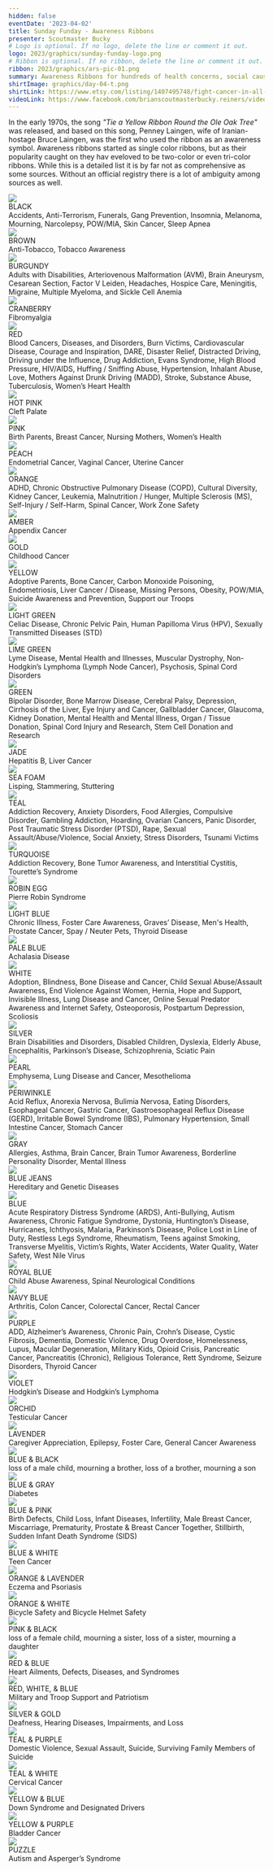 ```yaml
---
hidden: false
eventDate: '2023-04-02'
title: Sunday Funday - Awareness Ribbons
presenter: Scoutmaster Bucky
# Logo is optional. If no logo, delete the line or comment it out.
logo: 2023/graphics/sunday-funday-logo.png
# Ribbon is optional. If no ribbon, delete the line or comment it out.
ribbon: 2023/graphics/ars-pic-01.png
summary: Awareness Ribbons for hundreds of health concerns, social causes, and organizations
shirtImage: graphics/day-04-t.png
shirtLink: https://www.etsy.com/listing/1407495748/fight-cancer-in-all-colors?click_key=45e3e447ee567f6e32a813de1ca0ed9c366ffa4c%3A1407495748&click_sum=954ee107&ga_search_query=cancer&ref=shop_items_search_1&pro=1&sts=1
videoLink: https://www.facebook.com/brianscoutmasterbucky.reiners/videos/1342674236299091
---
```


In the early 1970s, the song *"Tie a Yellow Ribbon Round the Ole Oak Tree"* was released, and based on this song, Penney Laingen, wife of Iranian-hostage Bruce Laingen, was the first who used the ribbon as an awareness symbol. Awareness ribbons started as single color ribbons, but as their popularity caught on they hav eveloved to be two-color or even tri-color ribbons.  While this is a detailed list it is by far not as comprehensive as some sources.  Without an official registry there is a lot of ambiguity among sources as well.

<div class="D(f) Fxw(w) Jc(sb) Ai(fs) Ta(in) Mt(1.4em)">

<div class="W(33%)--_sml W(50%)--ml W(100%)--s P(0.5em) D(f) Ai(c) Fxd(c)">
<img src="../ribbon/ar-black.png" class="Maw(15%)">
<div class="Tt(u) Fw(b)">BLACK</div>
<div class="Ta(c)">Accidents, Anti-Terrorism, Funerals, Gang Prevention, Insomnia, Melanoma, Mourning, Narcolepsy, POW/MIA, Skin Cancer, Sleep Apnea</div>
</div>

<div class="W(33%)--_sml W(50%)--ml W(100%)--s P(0.5em) D(f) Ai(c) Fxd(c)">
<img src="../ribbon/ar-brown.png" class="Maw(15%)">
<div class="Tt(u) Fw(b)">BROWN</div>
<div class="Ta(c)">Anti-Tobacco, Tobacco Awareness</div>
</div>

<div class="W(33%)--_sml W(50%)--ml W(100%)--s P(0.5em) D(f) Ai(c) Fxd(c)">
<img src="../ribbon/ar-burgundy.png" class="Maw(15%)">
<div class="Tt(u) Fw(b)">BURGUNDY</div>
<div class="Ta(c)">Adults with Disabilities, Arteriovenous Malformation (AVM), Brain Aneurysm, Cesarean Section,  Factor V Leiden, Headaches, Hospice Care, Meningitis, Migraine, Multiple Myeloma, and Sickle Cell Anemia</div>
</div>

<div class="W(33%)--_sml W(50%)--ml W(100%)--s P(0.5em) D(f) Ai(c) Fxd(c)">
<img src="../ribbon/ar-cranberry.png" class="Maw(15%)">
<div class="Tt(u) Fw(b)">CRANBERRY</div>
<div class="Ta(c)">Fibromyalgia</div>
</div>

<div class="W(33%)--_sml W(50%)--ml W(100%)--s P(0.5em) D(f) Ai(c) Fxd(c)">
<img src="../ribbon/ar-red.png" class="Maw(15%)">
<div class="Tt(u) Fw(b)">RED</div>
<div class="Ta(c)">Blood Cancers, Diseases, and Disorders, Burn Victims, Cardiovascular Disease, Courage and Inspiration, DARE, Disaster Relief, Distracted Driving, Driving under the Influence, Drug Addiction, Evans Syndrome, High Blood Pressure, HIV/AIDS, Huffing / Sniffing Abuse, Hypertension, Inhalant Abuse, Love, Mothers Against Drunk Driving (MADD), Stroke, Substance Abuse, Tuberculosis, Women’s Heart Health</div>
</div>

<div class="W(33%)--_sml W(50%)--ml W(100%)--s P(0.5em) D(f) Ai(c) Fxd(c)">
<img src="../ribbon/ar-hot-pink.png" class="Maw(15%)">
<div class="Tt(u) Fw(b)">HOT PINK</div>
<div class="Ta(c)">Cleft Palate</div>
</div>

<div class="W(33%)--_sml W(50%)--ml W(100%)--s P(0.5em) D(f) Ai(c) Fxd(c)">
<img src="../ribbon/ar-pink.png" class="Maw(15%)">
<div class="Tt(u) Fw(b)">PINK</div>
<div class="Ta(c)">Birth Parents, Breast Cancer, Nursing Mothers, Women’s Health</div>
</div>

<div class="W(33%)--_sml W(50%)--ml W(100%)--s P(0.5em) D(f) Ai(c) Fxd(c)">
<img src="../ribbon/ar-peach.png" class="Maw(15%)">
<div class="Tt(u) Fw(b)">PEACH</div>
<div class="Ta(c)">Endometrial Cancer, Vaginal Cancer, Uterine Cancer</div>
</div>

<div class="W(33%)--_sml W(50%)--ml W(100%)--s P(0.5em) D(f) Ai(c) Fxd(c)">
<img src="../ribbon/ar-orange.png" class="Maw(15%)">
<div class="Tt(u) Fw(b)">ORANGE</div>
<div class="Ta(c)">ADHD, Chronic Obstructive Pulmonary Disease (COPD), Cultural Diversity, Kidney Cancer, Leukemia,  Malnutrition / Hunger, Multiple Sclerosis (MS), Self-Injury / Self-Harm, Spinal Cancer, Work Zone Safety</div>
</div>

<div class="W(33%)--_sml W(50%)--ml W(100%)--s P(0.5em) D(f) Ai(c) Fxd(c)">
<img src="../ribbon/ar-amber.png" class="Maw(15%)">
<div class="Tt(u) Fw(b)">AMBER</div>
<div class="Ta(c)">Appendix Cancer</div>
</div>

<div class="W(33%)--_sml W(50%)--ml W(100%)--s P(0.5em) D(f) Ai(c) Fxd(c)">
<img src="../ribbon/ar-gold.png" class="Maw(15%)">
<div class="Tt(u) Fw(b)">GOLD</div>
<div class="Ta(c)">Childhood Cancer</div>
</div>

<div class="W(33%)--_sml W(50%)--ml W(100%)--s P(0.5em) D(f) Ai(c) Fxd(c)">
<img src="../ribbon/ar-yellow.png" class="Maw(15%)">
<div class="Tt(u) Fw(b)">YELLOW</div>
<div class="Ta(c)">Adoptive Parents, Bone Cancer, Carbon Monoxide Poisoning, Endometriosis,  Liver Cancer / Disease, Missing Persons, Obesity, POW/MIA, Suicide Awareness and Prevention,  Support our Troops</div>
</div>

<div class="W(33%)--_sml W(50%)--ml W(100%)--s P(0.5em) D(f) Ai(c) Fxd(c)">
<img src="../ribbon/ar-light-green.png" class="Maw(15%)">
<div class="Tt(u) Fw(b)">LIGHT GREEN</div>
<div class="Ta(c)">Celiac Disease, Chronic Pelvic Pain, Human Papilloma Virus (HPV), Sexually Transmitted Diseases (STD)</div>
</div>

<div class="W(33%)--_sml W(50%)--ml W(100%)--s P(0.5em) D(f) Ai(c) Fxd(c)">
<img src="../ribbon/ar-lime-green.png" class="Maw(15%)">
<div class="Tt(u) Fw(b)">LIME GREEN</div>
<div class="Ta(c)">Lyme Disease, Mental Health and Illnesses, Muscular Dystrophy, Non-Hodgkin’s Lymphoma (Lymph Node Cancer), Psychosis, Spinal Cord Disorders</div>
</div>

<div class="W(33%)--_sml W(50%)--ml W(100%)--s P(0.5em) D(f) Ai(c) Fxd(c)">
<img src="../ribbon/ar-green.png" class="Maw(15%)">
<div class="Tt(u) Fw(b)">GREEN</div>
<div class="Ta(c)">Bipolar Disorder, Bone Marrow Disease, Cerebral Palsy, Depression, Cirrhosis of the Liver, Eye Injury and Cancer, Gallbladder Cancer, Glaucoma, Kidney Donation, Mental Health and Mental Illness, Organ / Tissue Donation, Spinal Cord Injury and Research, Stem Cell Donation and Research</div>
</div>

<div class="W(33%)--_sml W(50%)--ml W(100%)--s P(0.5em) D(f) Ai(c) Fxd(c)">
<img src="../ribbon/ar-jade.png" class="Maw(15%)">
<div class="Tt(u) Fw(b)">JADE</div>
<div class="Ta(c)">Hepatitis B, Liver Cancer</div>
</div>

<div class="W(33%)--_sml W(50%)--ml W(100%)--s P(0.5em) D(f) Ai(c) Fxd(c)">
<img src="../ribbon/ar-sea-foam.png" class="Maw(15%)">
<div class="Tt(u) Fw(b)">SEA FOAM</div>
<div class="Ta(c)">Lisping, Stammering, Stuttering</div>
</div>

<div class="W(33%)--_sml W(50%)--ml W(100%)--s P(0.5em) D(f) Ai(c) Fxd(c)">
<img src="../ribbon/ar-teal.png" class="Maw(15%)">
<div class="Tt(u) Fw(b)">TEAL</div>
<div class="Ta(c)">Addiction Recovery, Anxiety Disorders, Food Allergies, Compulsive Disorder,  Gambling Addiction, Hoarding, Ovarian Cancers, Panic Disorder,  Post Traumatic Stress Disorder (PTSD), Rape, Sexual Assault/Abuse/Violence, Social Anxiety, Stress Disorders, Tsunami Victims</div>
</div>

<div class="W(33%)--_sml W(50%)--ml W(100%)--s P(0.5em) D(f) Ai(c) Fxd(c)">
<img src="../ribbon/ar-turquoise.png" class="Maw(15%)">
<div class="Tt(u) Fw(b)">TURQUOISE</div>
<div class="Ta(c)">Addiction Recovery, Bone Tumor Awareness, and Interstitial Cystitis, Tourette’s Syndrome</div>
</div>

<div class="W(33%)--_sml W(50%)--ml W(100%)--s P(0.5em) D(f) Ai(c) Fxd(c)">
<img src="../ribbon/ar-robin-egg.png" class="Maw(15%)">
<div class="Tt(u) Fw(b)">ROBIN EGG</div>
<div class="Ta(c)">Pierre Robin Syndrome</div>
</div>

<div class="W(33%)--_sml W(50%)--ml W(100%)--s P(0.5em) D(f) Ai(c) Fxd(c)">
<img src="../ribbon/ar-light-blue.png" class="Maw(15%)">
<div class="Tt(u) Fw(b)">LIGHT BLUE</div>
<div class="Ta(c)">Chronic Illness, Foster Care Awareness, Graves’ Disease, Men's Health, Prostate Cancer, Spay / Neuter Pets, Thyroid Disease</div>
</div>

<div class="W(33%)--_sml W(50%)--ml W(100%)--s P(0.5em) D(f) Ai(c) Fxd(c)">
<img src="../ribbon/ar-pale-blue.png" class="Maw(15%)">
<div class="Tt(u) Fw(b)">PALE BLUE</div>
<div class="Ta(c)">Achalasia Disease</div>
</div>

<div class="W(33%)--_sml W(50%)--ml W(100%)--s P(0.5em) D(f) Ai(c) Fxd(c)">
<img src="../ribbon/ar-white.png" class="Maw(15%)">
<div class="Tt(u) Fw(b)">WHITE</div>
<div class="Ta(c)">Adoption, Blindness, Bone Disease and Cancer, Child Sexual Abuse/Assault Awareness, End Violence Against Women, Hernia, Hope and Support, Invisible Illness, Lung Disease and Cancer, Online Sexual Predator Awareness and Internet Safety, Osteoporosis, Postpartum Depression, Scoliosis</div>
</div>

<div class="W(33%)--_sml W(50%)--ml W(100%)--s P(0.5em) D(f) Ai(c) Fxd(c)">
<img src="../ribbon/ar-silver.png" class="Maw(15%)">
<div class="Tt(u) Fw(b)">SILVER</div>
<div class="Ta(c)">Brain Disabilities and Disorders, Disabled Children, Dyslexia, Elderly Abuse, Encephalitis, Parkinson’s Disease, Schizophrenia, Sciatic Pain</div>
</div>

<div class="W(33%)--_sml W(50%)--ml W(100%)--s P(0.5em) D(f) Ai(c) Fxd(c)">
<img src="../ribbon/ar-pearl.png" class="Maw(15%)">
<div class="Tt(u) Fw(b)">PEARL</div>
<div class="Ta(c)">Emphysema, Lung Disease and Cancer, Mesothelioma</div>
</div>

<div class="W(33%)--_sml W(50%)--ml W(100%)--s P(0.5em) D(f) Ai(c) Fxd(c)">
<img src="../ribbon/ar-periwinkle.png" class="Maw(15%)">
<div class="Tt(u) Fw(b)">PERIWINKLE</div>
<div class="Ta(c)">Acid Reflux, Anorexia Nervosa, Bulimia Nervosa, Eating Disorders, Esophageal Cancer, Gastric Cancer, Gastroesophageal Reflux Disease (GERD), Irritable Bowel Syndrome (IBS), Pulmonary Hypertension, Small Intestine Cancer, Stomach Cancer</div>
</div>

<div class="W(33%)--_sml W(50%)--ml W(100%)--s P(0.5em) D(f) Ai(c) Fxd(c)">
<img src="../ribbon/ar-gray.png" class="Maw(15%)">
<div class="Tt(u) Fw(b)">GRAY</div>
<div class="Ta(c)">Allergies, Asthma, Brain Cancer, Brain Tumor Awareness, Borderline Personality Disorder, Mental Illness</div>
</div>

<div class="W(33%)--_sml W(50%)--ml W(100%)--s P(0.5em) D(f) Ai(c) Fxd(c)">
<img src="../ribbon/ar-blue-jeans.png" class="Maw(15%)">
<div class="Tt(u) Fw(b)">BLUE JEANS</div>
<div class="Ta(c)">Hereditary and Genetic Diseases</div>
</div>

<div class="W(33%)--_sml W(50%)--ml W(100%)--s P(0.5em) D(f) Ai(c) Fxd(c)">
<img src="../ribbon/ar-blue.png" class="Maw(15%)">
<div class="Tt(u) Fw(b)">BLUE</div>
<div class="Ta(c)">Acute Respiratory Distress Syndrome (ARDS), Anti-Bullying, Autism Awareness, Chronic Fatigue Syndrome, Dystonia, Huntington’s Disease, Hurricanes, Ichthyosis, Malaria, Parkinson’s Disease, Police Lost in Line of Duty, Restless Legs Syndrome, Rheumatism, Teens against Smoking, Transverse Myelitis, Victim’s Rights, Water Accidents, Water Quality, Water Safety, West Nile Virus</div>
</div>

<div class="W(33%)--_sml W(50%)--ml W(100%)--s P(0.5em) D(f) Ai(c) Fxd(c)">
<img src="../ribbon/ar-royal-blue.png" class="Maw(15%)">
<div class="Tt(u) Fw(b)">ROYAL BLUE</div>
<div class="Ta(c)">Child Abuse Awareness, Spinal Neurological Conditions</div>
</div>

<div class="W(33%)--_sml W(50%)--ml W(100%)--s P(0.5em) D(f) Ai(c) Fxd(c)">
<img src="../ribbon/ar-navy.png" class="Maw(15%)">
<div class="Tt(u) Fw(b)">NAVY BLUE</div>
<div class="Ta(c)">Arthritis, Colon Cancer, Colorectal Cancer, Rectal Cancer</div>
</div>

<div class="W(33%)--_sml W(50%)--ml W(100%)--s P(0.5em) D(f) Ai(c) Fxd(c)">
<img src="../ribbon/ar-purple.png" class="Maw(15%)">
<div class="Tt(u) Fw(b)">PURPLE</div>
<div class="Ta(c)">ADD, Alzheimer’s Awareness, Chronic Pain, Crohn’s Disease, Cystic Fibrosis, Dementia, Domestic Violence, Drug Overdose, Homelessness, Lupus, Macular Degeneration, Military Kids, Opioid Crisis, Pancreatic Cancer, Pancreatitis (Chronic), Religious Tolerance, Rett Syndrome, Seizure Disorders, Thyroid Cancer</div>
</div>

<div class="W(33%)--_sml W(50%)--ml W(100%)--s P(0.5em) D(f) Ai(c) Fxd(c)">
<img src="../ribbon/ar-violet.png" class="Maw(15%)">
<div class="Tt(u) Fw(b)">VIOLET</div>
<div class="Ta(c)">Hodgkin’s Disease and Hodgkin’s Lymphoma</div>
</div>

<div class="W(33%)--_sml W(50%)--ml W(100%)--s P(0.5em) D(f) Ai(c) Fxd(c)">
<img src="../ribbon/ar-orchid.png" class="Maw(15%)">
<div class="Tt(u) Fw(b)">ORCHID</div>
<div class="Ta(c)">Testicular Cancer</div>
</div>

<div class="W(33%)--_sml W(50%)--ml W(100%)--s P(0.5em) D(f) Ai(c) Fxd(c)">
<img src="../ribbon/ar-lavender.png" class="Maw(15%)">
<div class="Tt(u) Fw(b)">LAVENDER</div>
<div class="Ta(c)">Caregiver Appreciation, Epilepsy, Foster Care, General Cancer Awareness</div>
</div>

<div class="W(33%)--_sml W(50%)--ml W(100%)--s P(0.5em) D(f) Ai(c) Fxd(c)">
<img src="../ribbon/ar-blue-and-black.png" class="Maw(15%)">
<div class="Tt(u) Fw(b)">BLUE &amp; BLACK</div>
<div class="Ta(c)">loss of a male child, mourning a brother, loss of a brother, mourning a son</div>
</div>

<div class="W(33%)--_sml W(50%)--ml W(100%)--s P(0.5em) D(f) Ai(c) Fxd(c)">
<img src="../ribbon/ar-blue-and-gray.png" class="Maw(15%)">
<div class="Tt(u) Fw(b)">BLUE &amp; GRAY</div>
<div class="Ta(c)">Diabetes</div>
</div>

<div class="W(33%)--_sml W(50%)--ml W(100%)--s P(0.5em) D(f) Ai(c) Fxd(c)">
<img src="../ribbon/ar-blue-and-pink.png" class="Maw(15%)">
<div class="Tt(u) Fw(b)">BLUE &amp; PINK</div>
<div class="Ta(c)">Birth Defects, Child Loss, Infant Diseases, Infertility, Male Breast Cancer, Miscarriage, Prematurity, Prostate &amp; Breast Cancer Together, Stillbirth, Sudden Infant Death Syndrome (SIDS)</div>
</div>

<div class="W(33%)--_sml W(50%)--ml W(100%)--s P(0.5em) D(f) Ai(c) Fxd(c)">
<img src="../ribbon/ar-blue-and-white.png" class="Maw(15%)">
<div class="Tt(u) Fw(b)">BLUE &amp; WHITE</div>
<div class="Ta(c)">Teen Cancer</div>
</div>

<div class="W(33%)--_sml W(50%)--ml W(100%)--s P(0.5em) D(f) Ai(c) Fxd(c)">
<img src="../ribbon/ar-orange-and-lavender.png" class="Maw(15%)">
<div class="Tt(u) Fw(b)">ORANGE &amp; LAVENDER</div>
<div class="Ta(c)">Eczema and Psoriasis</div>
</div>

<div class="W(33%)--_sml W(50%)--ml W(100%)--s P(0.5em) D(f) Ai(c) Fxd(c)">
<img src="../ribbon/ar-orange-and-white.png" class="Maw(15%)">
<div class="Tt(u) Fw(b)">ORANGE &amp; WHITE</div>
<div class="Ta(c)">Bicycle Safety and Bicycle Helmet Safety</div>
</div>

<div class="W(33%)--_sml W(50%)--ml W(100%)--s P(0.5em) D(f) Ai(c) Fxd(c)">
<img src="../ribbon/ar-pink-and-black.png" class="Maw(15%)">
<div class="Tt(u) Fw(b)">PINK &amp; BLACK</div>
<div class="Ta(c)">loss of a female child, mourning a sister, loss of a sister, mourning a daughter</div>
</div>

<div class="W(33%)--_sml W(50%)--ml W(100%)--s P(0.5em) D(f) Ai(c) Fxd(c)">
<img src="../ribbon/ar-red-and-blue.png" class="Maw(15%)">
<div class="Tt(u) Fw(b)">RED &amp; BLUE</div>
<div class="Ta(c)">Heart Ailments, Defects, Diseases, and Syndromes</div>
</div>

<div class="W(33%)--_sml W(50%)--ml W(100%)--s P(0.5em) D(f) Ai(c) Fxd(c)">
<img src="../ribbon/ar-red-white-and-blue.png" class="Maw(15%)">
<div class="Tt(u) Fw(b)">RED, WHITE, &amp; BLUE</div>
<div class="Ta(c)">Military and Troop Support and Patriotism</div>
</div>

<div class="W(33%)--_sml W(50%)--ml W(100%)--s P(0.5em) D(f) Ai(c) Fxd(c)">
<img src="../ribbon/ar-silver-and-gold.png" class="Maw(15%)">
<div class="Tt(u) Fw(b)">SILVER &amp; GOLD</div>
<div class="Ta(c)">Deafness, Hearing Diseases, Impairments, and Loss</div>
</div>

<div class="W(33%)--_sml W(50%)--ml W(100%)--s P(0.5em) D(f) Ai(c) Fxd(c)">
<img src="../ribbon/ar-teal-and-purple.png" class="Maw(15%)">
<div class="Tt(u) Fw(b)">TEAL &amp; PURPLE</div>
<div class="Ta(c)">Domestic Violence, Sexual Assault, Suicide, Surviving Family Members of Suicide</div>
</div>

<div class="W(33%)--_sml W(50%)--ml W(100%)--s P(0.5em) D(f) Ai(c) Fxd(c)">
<img src="../ribbon/ar-teal-and-white.png" class="Maw(15%)">
<div class="Tt(u) Fw(b)">TEAL &amp; WHITE</div>
<div class="Ta(c)">Cervical Cancer</div>
</div>

<div class="W(33%)--_sml W(50%)--ml W(100%)--s P(0.5em) D(f) Ai(c) Fxd(c)">
<img src="../ribbon/ar-yellow-and-blue.png" class="Maw(15%)">
<div class="Tt(u) Fw(b)">YELLOW &amp; BLUE</div>
<div class="Ta(c)">Down Syndrome and Designated Drivers</div>
</div>

<div class="W(33%)--_sml W(50%)--ml W(100%)--s P(0.5em) D(f) Ai(c) Fxd(c)">
<img src="../ribbon/ar-yellow-and-purple.png" class="Maw(15%)">
<div class="Tt(u) Fw(b)">YELLOW &amp; PURPLE</div>
<div class="Ta(c)">Bladder Cancer</div>
</div>

<div class="W(33%)--_sml W(50%)--ml W(100%)--s P(0.5em) D(f) Ai(c) Fxd(c)">
<img src="../ribbon/ar-puzzle.png" class="Maw(15%)">
<div class="Tt(u) Fw(b)">PUZZLE</div>
<div class="Ta(c)">Autism and Asperger’s Syndrome</div>
</div>

</div>
